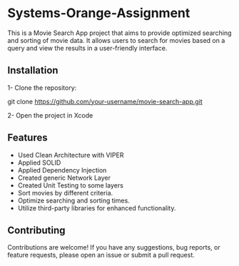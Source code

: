# Systems-Orange-Assignment

This is a Movie Search App project that aims to provide optimized searching and sorting of movie data. It allows users to search for movies based on a query and view the results in a user-friendly interface.

## Installation

1- Clone the repository:

git clone https://github.com/your-username/movie-search-app.git

2- Open the project in Xcode

## Features
- Used Clean Architecture with VIPER
- Applied SOLID
- Applied Dependency Injection
- Created generic Network Layer
- Created Unit Testing to some layers
- Sort movies by different criteria.
- Optimize searching and sorting times.
- Utilize third-party libraries for enhanced functionality.


## Contributing
Contributions are welcome! If you have any suggestions, bug reports, or feature requests, please open an issue or submit a pull request.

